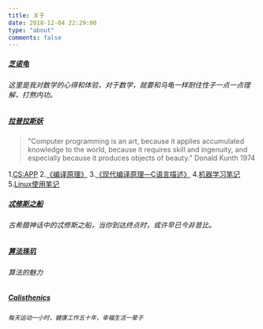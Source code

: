 ```yaml
---
title: 关于
date: 2018-12-04 22:29:00
type: "about"
comments: false
---
```

##### [芝诺龟]()

###### 这里是我对数学的心得和体验，对于数学，就要和乌龟一样耐住性子一点一点理解，打熬内功。

##### [拉普拉斯妖]()

>"Computer programming is an art, because it applies accumulated knowledge to the world, because it requires skill and ingenuity, and especially because it produces objects of beauty."
>Donald Kunth 1974


1.[CS:APP](http://jinzhnegxu.online/2019/02/09/深入理解计算机系统/)
2.[《编译原理》](http://jinzhnegxu.online/2019/03/03/《编译原理》龙书第四版/)
3.[《现代编译原理—C语言描述》](http://jinzhnegxu.online/2019/03/03/《现代编译原理-C语言描述》虎书/)
4.[机器学习笔记](http://jinzhnegxu.online/2019/03/03/山财机器学习/)
5.[Linux使用笔记](http://jinzhnegxu.online/2019/03/27/Linux使用笔记/)

##### [忒修斯之船]()
###### 古希腊神话中的忒修斯之船，当你到达终点时，或许早已今非昔比。

##### [算法珠玑]()
###### 算法的魅力

##### [Calisthenics]()

###### `每天运动一小时，健康工作五十年，幸福生活一辈子`
